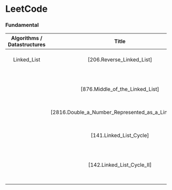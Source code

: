 # LeetCode

### Fundamental

| Algorithms / Datastructures|               Title                                 |         Method      |  Time-Complexity  | Spatial-Complexity | Difficulty | Languages | Link |            
| :-------------------------:| :-------------------------------------------------: | :-----------------: | :---------------: |  :--------------:  | :--------: | :-------: | :--: |
|        Linked_List         |       [206.Reverse_Linked_List]                     |  In-place pointers  |       O(N)        |        O(1)        |     Easy   |   Python  |(https://github.com/simonyang0608/LeetCode/blob/main/Linked_List/206.Reverse_Linked_List/Python/206.Reverse_Linked_List.py)|
|                            |                                                     |                     |                   |                    |            |   C++     |(https://github.com/simonyang0608/LeetCode/blob/main/Linked_List/206.Reverse_Linked_List/C%2B%2B/206.Reverse_Linked_List.cpp)|
|                            |     [876.Middle_of_the_Linked_List]                 |  In-place pointers  |     O(N // 2)     |        O(1)        |     Easy   |   Python  |(https://github.com/simonyang0608/LeetCode/blob/main/Linked_List/876.Middle_of_the_Linked%20List/Python/876.Middle_of_the_Linked_List.py)|
|                            |                                                     |                     |                   |                    |            |   C++     |(https://github.com/simonyang0608/LeetCode/blob/main/Linked_List/876.Middle_of_the_Linked%20List/C%2B%2B/876.Middle_of_the_Linked_List.cpp)|
|                            | [2816.Double_a_Number_Represented_as_a_Linked_List] |  Greedy             |     O(N)          |       O(N)         |    Medium  |Python |(https://github.com/simonyang0608/LeetCode/blob/main/Linked_List/2816.Double_a_Number_Represented_as_a_Linked_List/Python/2816.Double_a_Number_Represented_as_a_Linked_List.py)|
|                            |                                                     |                     |                   |                    |                   |C++    |(https://github.com/simonyang0608/LeetCode/blob/main/Linked_List/2816.Double_a_Number_Represented_as_a_Linked_List/C%2B%2B/2816.Double_a_Number_Represented_as_a_Linked_List.cpp)|
|                            |              [141.Linked_List_Cycle]               |   In-place pointers |     O(N // 2)     |      O(1)          |   Easy     |      Python  |(https://github.com/simonyang0608/LeetCode/blob/main/Linked_List/141.Linked_List_Cycle/Python/141.Linked_List_Cycle.py)|
|                            |                                                     |                     |                   |                   |            |      C++     |(https://github.com/simonyang0608/LeetCode/blob/main/Linked_List/141.Linked_List_Cycle/C%2B%2B/141.Linked_List_Cycle.cpp)|
|                            |            [142.Linked_List_Cycle_II]               |  In-place pointers |     O((N//2) * K)  |     O(1)          |  Medium    |     Python   |(https://github.com/simonyang0608/LeetCode/blob/main/Linked_List/142.Linked_List_Cycle_II/Python/142.Linked_List_Cycle_II.py)|
|                            |                                                     |                    |                    |                   |            |     C++      |(https://github.com/simonyang0608/LeetCode/blob/main/Linked_List/142.Linked_List_Cycle_II/C%2B%2B/142.Linked_List_Cycle_II.cpp)|
